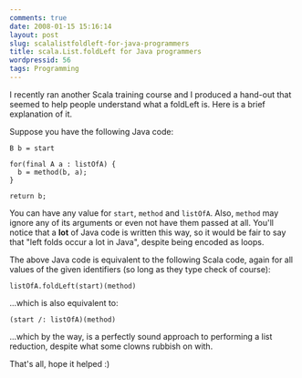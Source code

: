 ```yaml
---
comments: true
date: 2008-01-15 15:16:14
layout: post
slug: scalalistfoldleft-for-java-programmers
title: scala.List.foldLeft for Java programmers
wordpressid: 56
tags: Programming
---
```


I recently ran another Scala training course and I produced a hand-out that seemed to help people understand what a foldLeft is. Here is a brief explanation of it.

Suppose you have the following Java code:

    
~~~{.Scala}
B b = start

for(final A a : listOfA) {
  b = method(b, a);
}

return b;
~~~


You can have any value for `start`, `method` and `listOfA`. Also, `method` may ignore any of its arguments or even not have them passed at all. You'll notice that a **lot** of Java code is written this way, so it would be fair to say that "left folds occur a lot in Java", despite being encoded as loops.

The above Java code is equivalent to the following Scala code, again for all values of the given identifiers (so long as they type check of course):

    
    
    listOfA.foldLeft(start)(method)
    



...which is also equivalent to:

    
    
    (start /: listOfA)(method)
    



...which by the way, is a perfectly sound approach to performing a list reduction, despite what some clowns rubbish on with.

That's all, hope it helped :)
